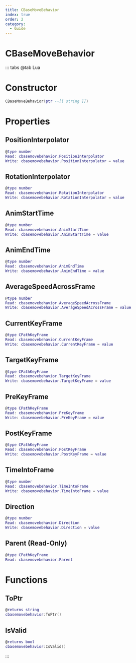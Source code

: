 ```yaml
---
title: CBaseMoveBehavior
index: true
order: 2
category:
  - Guide
---
```


# CBaseMoveBehavior

::: tabs
@tab Lua
# Constructor
```lua
CBaseMoveBehavior(ptr --[[ string ]])
```
# Properties
## PositionInterpolator 
```lua
@type number
Read: cbasemovebehavior.PositionInterpolator
Write: cbasemovebehavior.PositionInterpolator = value
```
## RotationInterpolator 
```lua
@type number
Read: cbasemovebehavior.RotationInterpolator
Write: cbasemovebehavior.RotationInterpolator = value
```
## AnimStartTime 
```lua
@type number
Read: cbasemovebehavior.AnimStartTime
Write: cbasemovebehavior.AnimStartTime = value
```
## AnimEndTime 
```lua
@type number
Read: cbasemovebehavior.AnimEndTime
Write: cbasemovebehavior.AnimEndTime = value
```
## AverageSpeedAcrossFrame 
```lua
@type number
Read: cbasemovebehavior.AverageSpeedAcrossFrame
Write: cbasemovebehavior.AverageSpeedAcrossFrame = value
```
## CurrentKeyFrame 
```lua
@type CPathKeyFrame
Read: cbasemovebehavior.CurrentKeyFrame
Write: cbasemovebehavior.CurrentKeyFrame = value
```
## TargetKeyFrame 
```lua
@type CPathKeyFrame
Read: cbasemovebehavior.TargetKeyFrame
Write: cbasemovebehavior.TargetKeyFrame = value
```
## PreKeyFrame 
```lua
@type CPathKeyFrame
Read: cbasemovebehavior.PreKeyFrame
Write: cbasemovebehavior.PreKeyFrame = value
```
## PostKeyFrame 
```lua
@type CPathKeyFrame
Read: cbasemovebehavior.PostKeyFrame
Write: cbasemovebehavior.PostKeyFrame = value
```
## TimeIntoFrame 
```lua
@type number
Read: cbasemovebehavior.TimeIntoFrame
Write: cbasemovebehavior.TimeIntoFrame = value
```
## Direction 
```lua
@type number
Read: cbasemovebehavior.Direction
Write: cbasemovebehavior.Direction = value
```
## Parent (Read-Only)
```lua
@type CPathKeyFrame
Read: cbasemovebehavior.Parent
```
# Functions
## ToPtr
```lua
@returns string
cbasemovebehavior:ToPtr()
```
## IsValid
```lua
@returns bool
cbasemovebehavior:IsValid()
```

:::